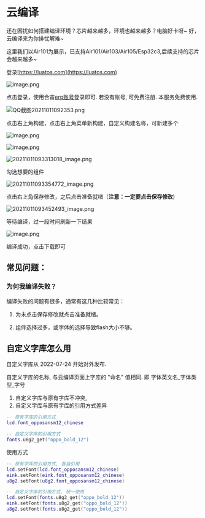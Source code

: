 # 云编译

还在困扰如何搭建编译环境？芯片越来越多，环境也越来越多？电脑好卡呀~ 好，云编译来为你排忧解难~

这里我们以Air101为展示，已支持Air101/Air103/Air105/Esp32c3,后续支持的芯片会越来越多~

登录[https://luatos.com](https://luatos.com)

![image.png](https://cdn.openluat-luatcommunity.openluat.com/images/20211011092251619_image.png)

点击登录，使用合宙[erp账号](http://erp.openluat.com)登录即可. 若没有账号, 可免费注册. 本服务免费使用.

![QQ截图20211011092353.png](https://cdn.openluat-luatcommunity.openluat.com/images/20211011092608787_QQ截图20211011092353.png)

点击右上角构建，点击右上角菜单新构建，自定义构建名称，可新建多个

![image.png](https://cdn.openluat-luatcommunity.openluat.com/images/20211011092859451_image.png)

![image.png](https://cdn.openluat-luatcommunity.openluat.com/images/20211011092945203_image.png)

![20211011093313018_image.png](https://cdn.openluat-luatcommunity.openluat.com/images/20211011094139885_20211011093313018_image.png)

勾选想要的组件

![20211011093354772_image.png](https://cdn.openluat-luatcommunity.openluat.com/images/20211011094238218_20211011093354772_image.png)

点击右上角保存修改，之后点击准备就绪（**注意：一定要点击保存修改**)

![20211011093452493_image.png](https://cdn.openluat-luatcommunity.openluat.com/images/20211011094345320_20211011093452493_image.png)

等待编译，过一段时间刷新一下结果

![image.png](https://cdn.openluat-luatcommunity.openluat.com/images/20211011093739823_image.png)

编译成功，点击下载即可

## **常见问题：**

### 为何我编译失败？

编译失败的问题有很多，通常有这几种比较常见：

1. 为未点击保存修改就点击准备就绪。

2. 组件选择过多，或字体的选择导致flash大小不够。

## 自定义字库怎么用

自定义字库从 2022-07-24 开始对外发布.

自定义字库的名称, 与云编译页面上字库的 "命名" 值相同. 即 字体英文名_字体类型_字号

1. 自定义字库与原有字库不冲突,
2. 自定义字库与原有字库的引用方式差异

```lua
-- 原有字库的引用方式
lcd.font_opposansm12_chinese

-- 自定义字库的引用方式
fonts.u8g2_get("oppo_bold_12")
```

使用方式

```lua
-- 原有字库的引用方式, 各自引用
lcd.setFont(lcd.font_opposansm12_chinese)
eink.setFont(eink.font_opposansm12_chinese)
u8g2.setFont(u8g2.font_opposansm12_chinese)

-- 自定义字库的引用方式, 统一使用
lcd.setFont(fonts.u8g2_get("oppo_bold_12"))
eink.setFont(fonts.u8g2_get("oppo_bold_12"))
u8g2.setFont(fonts.u8g2_get("oppo_bold_12"))
```
